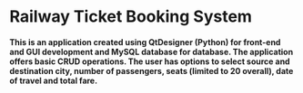 # Railway Ticket Booking System
#### This is an application created using QtDesigner (Python) for front-end and GUI development and  MySQL database for database. The application offers basic CRUD operations. The user has options to select source and destination city, number of passengers, seats (limited to 20 overall), date of travel and total fare.
